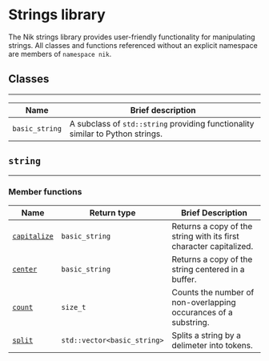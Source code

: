 # Strings library

The Nik strings library provides user-friendly functionality for manipulating
strings. All classes and functions referenced without an explicit namespace
are members of `namespace nik`.

## Classes

---

| Name           | Brief description                                                              |
|----------------|--------------------------------------------------------------------------------|
| `basic_string` | A subclass of `std::string` providing functionality similar to Python strings. |


## `string`

---

### Member functions

| Name                                    | Return type                 | Brief Description                                                  |
|-----------------------------------------|-----------------------------|--------------------------------------------------------------------|
| [`capitalize`][basic_string_capitalize] | `basic_string`              | Returns a copy of the string with its first character capitalized. |
| [`center`][basic_string_center]         | `basic_string`              | Returns a copy of the string centered in a buffer.                 |
| [`count`][basic_string_count]           | `size_t`                    | Counts the number of non-overlapping occurances of a substring.    |
| [`split`][basic_string_split]           | `std::vector<basic_string>` | Splits a string by a delimeter into tokens.                        |

[basic_string_capitalize]: ./basic_string/member_funcs/capitalize.md
[basic_string_center]: ./basic_string/member_funcs/center.md
[basic_string_count]: ./basic_string/member_funcs/count.md
[basic_string_split]: ./basic_string/member_funcs/split.md
